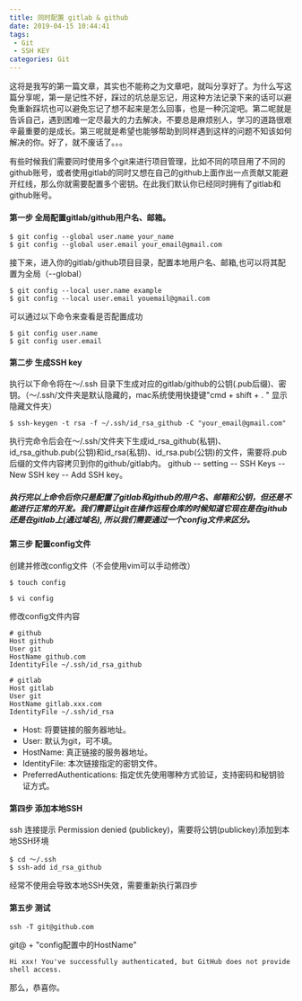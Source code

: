 ```yaml
---
title: 同时配置 gitlab & github
date: 2019-04-15 10:44:41
tags:
 - Git
 - SSH KEY
categories: Git
---
```


这将是我写的第一篇文章，其实也不能称之为文章吧，就叫分享好了。为什么写这篇分享呢，第一是记性不好，踩过的坑总是忘记，用这种方法记录下来的话可以避免重新踩坑也可以避免忘记了想不起来是怎么回事，也是一种沉淀吧。第二呢就是告诉自己，遇到困难一定尽最大的力去解决，不要总是麻烦别人，学习的道路很艰辛最重要的是成长。第三呢就是希望也能够帮助到同样遇到这样的问题不知该如何解决的你。好了，就不废话了。。。

有些时候我们需要同时使用多个git来进行项目管理，比如不同的项目用了不同的github账号，或者使用gitlab的同时又想在自己的github上面作出一点贡献又能避开红线，那么你就需要配置多个密钥。在此我们默认你已经同时拥有了gitlab和github账号。

#### 第一步    全局配置gitlab/github用户名、邮箱。
```
$ git config --global user.name your_name
$ git config --global user.email your_email@gmail.com
```
接下来，进入你的gitlab/github项目目录，配置本地用户名、邮箱,也可以将其配置为全局（--global）

```
$ git config --local user.name example
$ git config --local user.email youemail@gmail.com
```
可以通过以下命令来查看是否配置成功

```
$ git config user.name
$ git config user.email
```
#### 第二步     生成SSH key
执行以下命令将在～/.ssh 目录下生成对应的gitlab/github的公钥(.pub后缀)、密钥。（～/.ssh/文件夹是默认隐藏的，mac系统使用快捷键"cmd + shift + . " 显示隐藏文件夹）
```
$ ssh-keygen -t rsa -f ~/.ssh/id_rsa_github -C "your_email@gmail.com"
```
执行完命令后会在～/.ssh/文件夹下生成id_rsa_github(私钥)、id_rsa_github.pub(公钥)和id_rsa(私钥)、id_rsa.pub(公钥)的文件，需要将.pub后缀的文件内容拷贝到你的github/gitlab内。
github  --  setting  --  SSH Keys  --  New SSH key  --  Add SSH key。

##### 执行完以上命令后你只是配置了gitlab和github的用户名、邮箱和公钥，但还是不能进行正常的开发。我们需要让git在操作远程仓库的时候知道它现在是在github还是在gitlab上(通过域名), 所以我们需要通过一个config文件来区分。

#### 第三步     配置config文件
创建并修改config文件（不会使用vim可以手动修改）
```
$ touch config

$ vi config
```
修改config文件内容
```
# github
Host github
User git
HostName github.com
IdentityFile ~/.ssh/id_rsa_github

# gitlab
Host gitlab
User git
HostName gitlab.xxx.com
IdentityFile ~/.ssh/id_rsa
```
- Host: 将要链接的服务器地址。
- User: 默认为git，可不填。
- HostName: 真正链接的服务器地址。
- IdentityFile: 本次链接指定的密钥文件。
- PreferredAuthentications: 指定优先使用哪种方式验证，支持密码和秘钥验证方式。

#### 第四步     添加本地SSH
ssh 连接提示 Permission denied (publickey)，需要将公钥(publickey)添加到本地SSH环境
```
$ cd ～/.ssh
$ ssh-add id_rsa_github
```
经常不使用会导致本地SSH失效，需要重新执行第四步
#### 第五步     测试
```
ssh -T git@github.com 
```
git@ + "config配置中的HostName"

```
Hi xxx! You've successfully authenticated, but GitHub does not provide shell access.
```
那么，恭喜你。